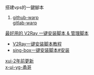 
搭建vps的一鍵腳本

1. [github-warp](https://github.com/fscarmen/warp-sh)  
  [gitlab-warp](https://gitlab.com/fscarmen/warp) 

[最好用的 V2Ray 一键安装脚本 & 管理脚本](https://github.com/233boy/v2ray)
- [V2Ray一键安装脚本教程](https://github.com/233boy/v2ray/wiki/V2Ray%E4%B8%80%E9%94%AE%E5%AE%89%E8%A3%85%E8%84%9A%E6%9C%AC)  
- [sing-box一键安装脚本#安装](https://github.com/233boy/sing-box/wiki/sing-box%E4%B8%80%E9%94%AE%E5%AE%89%E8%A3%85%E8%84%9A%E6%9C%AC)  

[xui-2年前更新](https://github.com/vaxilu/x-ui)  
[x-ui-yg-甬哥](https://github.com/yonggekkk/x-ui-yg)


[]()
[]()

